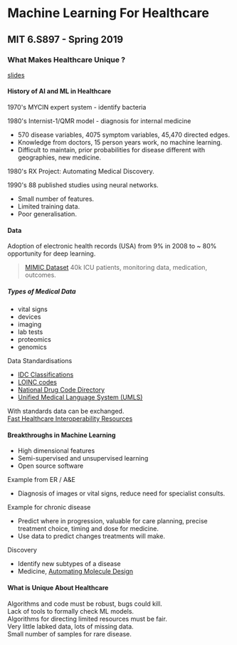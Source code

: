 # Machine Learning For Healthcare 
## MIT 6.S897 - Spring 2019
### What Makes Healthcare Unique ?

[slides](https://ocw.mit.edu/courses/6-s897-machine-learning-for-healthcare-spring-2019/2020812c6b3be9e2c27873595d1a9aed_MIT6_S897S19_lec1.pdf)


#### History of AI and ML in Healthcare

1970's MYCIN expert system - identify bacteria  

1980's Internist-1/QMR model - diagnosis for internal medicine  
- 570 disease variables, 4075 symptom variables, 45,470 directed edges.  
- Knowledge from doctors, 15 person years work, no machine learning.  
- Difficult to maintain, prior probabilities for disease different with geographies, new medicine.  

1980's RX Project: Automating Medical Discovery.  

1990's 88 published studies using neural networks.
- Small number of features.  
- Limited training data.  
- Poor generalisation.  

#### Data

Adoption of electronic health records (USA) from 9% in 2008 to ~ 80% opportunity for deep learning.

> [MIMIC Dataset](https://physionet.org/content/mimiciii/1.4/)
> 40k ICU patients, monitoring data, medication, outcomes.

##### Types of Medical Data
- vital signs
- devices
- imaging
- lab tests
- proteomics
- genomics


Data Standardisations
- [IDC Classifications](https://icd.who.int/en)  
- [LOINC codes](https://loinc.org/)  
- [National Drug Code Directory](https://www.fda.gov/drugs/drug-approvals-and-databases/national-drug-code-directory)
- [Unified Medical Language System (UMLS)](https://www.nlm.nih.gov/research/umls/index.html)  

With standards data can be exchanged.  
[Fast Healthcare Interoperability Resources](https://hl7.org/fhir/)  

#### Breakthroughs in Machine Learning
- High dimensional features
- Semi-supervised and unsupervised learning
- Open source software

Example from ER / A&E
- Diagnosis of images or vital signs, reduce need for specialist consults.  

Example for chronic disease
- Predict where in progression, valuable for care planning, precise treatment choice, timing and dose for medicine.
- Use data to predict changes treatments will make.

Discovery
- Identify new subtypes of a disease
- Medicine, [Automating Molecule Design](https://news.mit.edu/2018/automating-molecule-design-speed-drug-development-0706)

#### What is Unique About Healthcare

Algorithms and code must be robust, bugs could kill.  
Lack of tools to formally check ML models.  
Algorithms for directing limited resources must be fair.  
Very little labked data, lots of missing data.  
Small number of samples for rare disease.  







